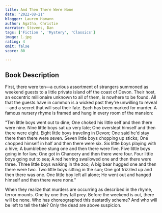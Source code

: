 ```yaml
---
title: And Then There Were None
date: "2022-08-21"
blogger: Lauren Hamann
author: Agatha, Christie
narrator: Stevens, Dan
tags: ['Fiction ', 'Mystery', 'Classics']
image: 1.jpg
rating: 4
omit: false
score: 80

---
```


## Book Description


First, there were ten—a curious assortment of strangers summoned as weekend guests to a little private island off the coast of Devon. Their host, an eccentric millionaire unknown to all of them, is nowhere to be found. All that the guests have in common is a wicked past they're unwilling to reveal—and a secret that will seal their fate. Each has been marked for murder. A famous nursery rhyme is framed and hung in every room of the mansion:

"Ten little boys went out to dine; One choked his little self and then there were nine. Nine little boys sat up very late; One overslept himself and then there were eight. Eight little boys traveling in Devon; One said he'd stay there then there were seven. Seven little boys chopping up sticks; One chopped himself in half and then there were six. Six little boys playing with a hive; A bumblebee stung one and then there were five. Five little boys going in for law; One got in Chancery and then there were four. Four little boys going out to sea; A red herring swallowed one and then there were three. Three little boys walking in the zoo; A big bear hugged one and then there were two. Two little boys sitting in the sun; One got frizzled up and then there was one. One little boy left all alone; He went out and hanged himself and then there were none."

When they realize that murders are occurring as described in the rhyme, terror mounts. One by one they fall prey. Before the weekend is out, there will be none. Who has choreographed this dastardly scheme? And who will be left to tell the tale? Only the dead are above suspicion.
